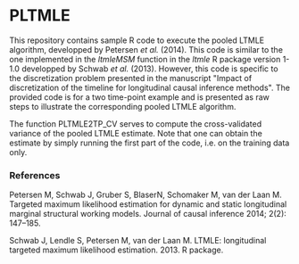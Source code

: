 # PLTMLE

This repository contains sample R code to execute the pooled LTMLE algorithm, developped by Petersen *et al.* (2014). This code is similar to the one implemented in the *ltmleMSM* function in the *ltmle* R package version 1-1.0 developped by Schwab *et al.* (2013). However, this code is specific to the discretization problem presented in the manuscript "Impact of discretization of the timeline for longitudinal causal inference methods". The provided code is for a two time-point example and is presented as raw steps to illustrate the corresponding pooled LTMLE algorithm.

The function PLTMLE2TP_CV serves to compute the cross-validated variance of the pooled LTMLE estimate. Note that one can obtain the estimate by simply running the first part of the code, i.e. on the training data only.

### References

Petersen M, Schwab J, Gruber S, BlaserN, Schomaker M, van der Laan M. Targeted maximum likelihood estimation for dynamic
and static longitudinal marginal structural working models. Journal of causal inference 2014; 2(2): 147–185.

Schwab J, Lendle S, Petersen M, van der Laan M. LTMLE: longitudinal targeted maximum likelihood estimation. 2013. R
package.
